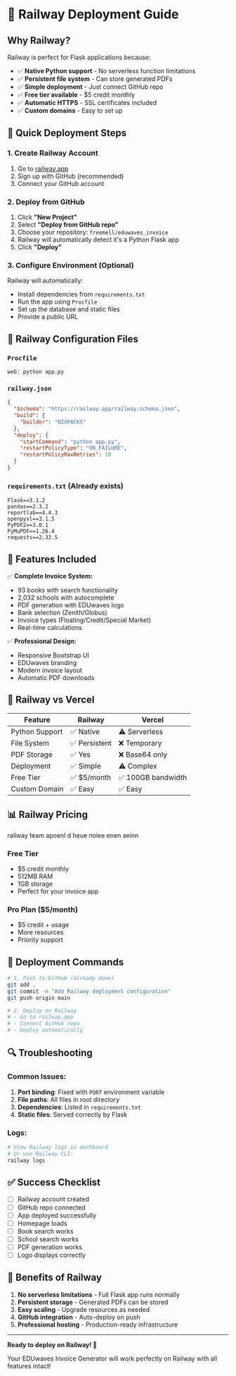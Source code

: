 # 🚂 Railway Deployment Guide

## Why Railway?
Railway is perfect for Flask applications because:
- ✅ **Native Python support** - No serverless function limitations
- ✅ **Persistent file system** - Can store generated PDFs
- ✅ **Simple deployment** - Just connect GitHub repo
- ✅ **Free tier available** - $5 credit monthly
- ✅ **Automatic HTTPS** - SSL certificates included
- ✅ **Custom domains** - Easy to set up

## 🚀 Quick Deployment Steps

### 1. Create Railway Account
1. Go to [railway.app](https://railway.app)
2. Sign up with GitHub (recommended)
3. Connect your GitHub account

### 2. Deploy from GitHub
1. Click **"New Project"**
2. Select **"Deploy from GitHub repo"**
3. Choose your repository: `freemell/eduwaves_invoice`
4. Railway will automatically detect it's a Python Flask app
5. Click **"Deploy"**

### 3. Configure Environment (Optional)
Railway will automatically:
- Install dependencies from `requirements.txt`
- Run the app using `Procfile`
- Set up the database and static files
- Provide a public URL

## 📁 Railway Configuration Files

### `Procfile`
```
web: python app.py
```

### `railway.json`
```json
{
  "$schema": "https://railway.app/railway.schema.json",
  "build": {
    "builder": "NIXPACKS"
  },
  "deploy": {
    "startCommand": "python app.py",
    "restartPolicyType": "ON_FAILURE",
    "restartPolicyMaxRetries": 10
  }
}
```

### `requirements.txt` (Already exists)
```
Flask==3.1.2
pandas==2.3.2
reportlab==4.4.3
openpyxl==3.1.5
PyPDF2==3.0.1
PyMuPDF==1.26.4
requests==2.32.5
```

## 🎯 Features Included

✅ **Complete Invoice System:**
- 93 books with search functionality
- 2,032 schools with autocomplete
- PDF generation with EDUwaves logo
- Bank selection (Zenith/Globus)
- Invoice types (Floating/Credit/Special Market)
- Real-time calculations

✅ **Professional Design:**
- Responsive Bootstrap UI
- EDUwaves branding
- Modern invoice layout
- Automatic PDF downloads

## 🔧 Railway vs Vercel

| Feature | Railway | Vercel |
|---------|---------|--------|
| Python Support | ✅ Native | ⚠️ Serverless |
| File System | ✅ Persistent | ❌ Temporary |
| PDF Storage | ✅ Yes | ❌ Base64 only |
| Deployment | ✅ Simple | ⚠️ Complex |
| Free Tier | ✅ $5/month | ✅ 100GB bandwidth |
| Custom Domain | ✅ Easy | ✅ Easy |

## 📊 Railway Pricing
railway team apoenl d heue noiee
enen aeinn
### Free Tier
- $5 credit monthly
- 512MB RAM
- 1GB storage
- Perfect for your invoice app

### Pro Plan ($5/month)
- $5 credit + usage
- More resources
- Priority support

## 🚀 Deployment Commands

```bash
# 1. Push to GitHub (already done)
git add .
git commit -m "Add Railway deployment configuration"
git push origin main

# 2. Deploy on Railway
# - Go to railway.app
# - Connect GitHub repo
# - Deploy automatically
```

## 🔍 Troubleshooting

### Common Issues:
1. **Port binding**: Fixed with `PORT` environment variable
2. **File paths**: All files in root directory
3. **Dependencies**: Listed in `requirements.txt`
4. **Static files**: Served correctly by Flask

### Logs:
```bash
# View Railway logs in dashboard
# Or use Railway CLI:
railway logs
```

## ✅ Success Checklist

- [ ] Railway account created
- [ ] GitHub repo connected
- [ ] App deployed successfully
- [ ] Homepage loads
- [ ] Book search works
- [ ] School search works
- [ ] PDF generation works
- [ ] Logo displays correctly

## 🎉 Benefits of Railway

1. **No serverless limitations** - Full Flask app runs normally
2. **Persistent storage** - Generated PDFs can be stored
3. **Easy scaling** - Upgrade resources as needed
4. **GitHub integration** - Auto-deploy on push
5. **Professional hosting** - Production-ready infrastructure

---

**Ready to deploy on Railway! 🚂**

Your EDUwaves Invoice Generator will work perfectly on Railway with all features intact!
